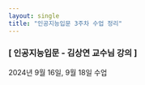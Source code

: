 ```yaml
---
layout: single
title: "인공지능입문 3주차 수업 정리"
---
```

### [ 인공지능입문 - 김상연 교수님 강의 ]
2024년 9월 16일, 9월 18일 수업


